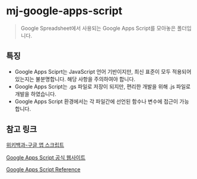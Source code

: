 # mj-google-apps-script

> Google Spreadsheet에서 사용되는 Google Apps Script를 모아놓은 폴더입니다.

## 특징

- Google Apps Sciprt는 JavaScript 언어 기반이지만, 최신 표준이 모두 적용되어 있는지는 불분명합니다. 해당 사항을 주의하여야 합니다.
- Google Apps Script는 .gs 파일로 저장이 되지만, 편리한 개발을 위해 .js 파일로 개발을 하였습니다.
- Google Apps Script 환경에서는 각 파일간에 선언된 함수나 변수에 접근이 가능합니다.

## 참고 링크

[위키백과-구글 앱 스크립트](https://ko.wikipedia.org/wiki/%EA%B5%AC%EA%B8%80_%EC%95%B1_%EC%8A%A4%ED%81%AC%EB%A6%BD%ED%8A%B8)

[Google Apps Script 공식 웹사이트](https://developers.google.com/apps-script)

[Google Apps Script Reference](https://developers.google.com/apps-script/reference/spreadsheet)
